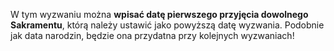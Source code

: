W tym wyzwaniu można **wpisać datę pierwszego przyjęcia dowolnego Sakramentu**, którą należy ustawić jako powyższą datę wyzwania. Podobnie jak data narodzin, będzie ona przydatna przy kolejnych wyzwaniach!
